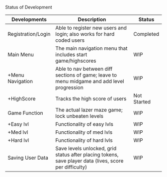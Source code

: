 Status of Development

| Developments  | Description | Status       |
|---------------|-------------|--------------|
| Registration/Login  |   Able to register new users and login; also works for hard coded users    | Completed  |
|     Main Menu     | The main navigation menu that includes start game/highscores      | WIP    |
| +Menu Navigation   | Able to nav between diff sections of game; leave to menu midgame and add level progression     | WIP  |
| +HighScore   | Tracks the high score of users      | Not Started  |
| Game Function   | The actual lazer maze game; lock unbeaten levels     | WIP  |
| +Easy lvl   | Functionality of easy lvls      | WIP  |
| +Med lvl   | Functionality of med lvls      | WIP  |
| +Hard lvl   | Functionality of hard lvls      | WIP  |
| Saving User Data| Save levels unlocked, grid status after placing tokens, save player data (lives, score per difficulty) | WIP |

